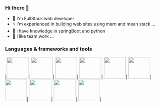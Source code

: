### Hi there 👋

- 🔭 I'm FullStack web developer
- ⚡ I'm experienced in building web sites using mern and mean stack ...
- 🤔 i have knowledge in springBoot and python
- 👯 I like team work ...

### Languages & frameworks and tools

|<img src="https://upload.wikimedia.org/wikipedia/commons/thumb/6/61/HTML5_logo_and_wordmark.svg/1200px-HTML5_logo_and_wordmark.svg.png" width="70">|
<img src="https://upload.wikimedia.org/wikipedia/commons/thumb/d/d5/CSS3_logo_and_wordmark.svg/1200px-CSS3_logo_and_wordmark.svg.png" width="70">|
<img src="https://upload.wikimedia.org/wikipedia/commons/thumb/9/99/Unofficial_JavaScript_logo_2.svg/1024px-Unofficial_JavaScript_logo_2.svg.png" width="70">|
<img src="https://upload.wikimedia.org/wikipedia/fr/thumb/2/2e/Java_Logo.svg/550px-Java_Logo.svg.png" width="70">|
<img src="https://upload.wikimedia.org/wikipedia/commons/thumb/a/a7/React-icon.svg/1200px-React-icon.svg.png" width="70">|
<img src="https://expressjs.com/images/express-facebook-share.png" width="70">|
<img src="https://upload.wikimedia.org/wikipedia/commons/thumb/b/b2/Bootstrap_logo.svg/512px-Bootstrap_logo.svg.png" width="70">|
<img src="https://upload.wikimedia.org/wikipedia/commons/thumb/d/d5/Tailwind_CSS_Logo.svg/2048px-Tailwind_CSS_Logo.svg.png" width="70">|
<img src="https://upload.wikimedia.org/wikipedia/commons/thumb/e/e0/Git-logo.svg/1024px-Git-logo.svg.png" width="70">|
<img src="https://upload.wikimedia.org/wikipedia/commons/thumb/9/93/MongoDB_Logo.svg/2560px-MongoDB_Logo.svg.png" width="70">|
